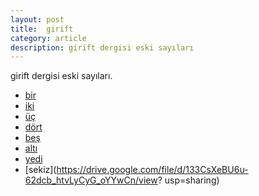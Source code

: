 ```yaml
---
layout: post
title:  girift
category: article 
description: girift dergisi eski sayıları
---
```


girift dergisi eski sayıları.

- [bir](https://drive.google.com/file/d/19Sjen3g0VjErPrcsKxEVxHjrxBs4uaB8/view?usp=sharing)
- [iki](https://drive.google.com/file/d/1HRt1F8xjajrQPpguClGUKn-NiHQ4gf7F/view?usp=sharing)
- [üç](https://drive.google.com/file/d/1BBuEldXPsARGWhHADaURQXMimy5sdo_n/view?usp=sharing)
- [dört](https://drive.google.com/file/d/1OTYtNex5GXuf97mp_ww6k-0_QhZNUT0J/view?usp=sharing)
- [beş](https://drive.google.com/file/d/1lOkL79VrtrXt8AgOkX0EhhjLBHU0kfcU/view?usp=sharing)
- [altı](https://drive.google.com/file/d/1zWMcw2tHBjBxQ2s1Fy_qZxilwnH6wohq/view?usp=sharing)
- [yedi](https://drive.google.com/file/d/1bx-W_S0cK-eLPcass6S6LekdIiNcEZNu/view?usp=sharing)
- [sekiz](https://drive.google.com/file/d/133CsXeBU6u-62dcb_htvLyCyG_oYYwCn/view?
usp=sharing)


